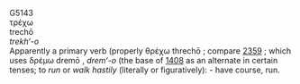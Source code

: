 <body>
  <p>G5143<br>  τρέχω  <br> trechō  <br><i>trekh‘-o </i><br>Apparently a primary verb (properly   θρέχω    threchō  ; compare <a href="g2359.htm">2359</a> ; which uses   δρέμω    dremō  , <i>drem‘-o </i> (the base of <a href="g1408.htm">1408</a>  as an alternate in certain tenses; to <i>run</i> or <i>walk</i> <i>hastily</i> (literally or figuratively): - have course, run.<br></p>
 </body>